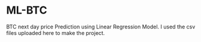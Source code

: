 # ML-BTC
BTC next day price Prediction using Linear Regression Model.
I used the csv files uploaded here to make the project.
